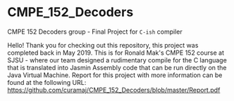# CMPE_152_Decoders
CMPE 152 Decoders group - Final Project for `C-ish` compiler

Hello! Thank you for checking out this repository, this project was completed back in May 2019.
This is for Ronald Mak's CMPE 152 course at SJSU - where our team designed a rudimentary compile for the C language that is translated into Jasmin Assembly code that can be run directly on the Java Virtual Machine.
Report for this project with more information can be found at the following URL: https://github.com/curamaj/CMPE_152_Decoders/blob/master/Report.pdf
